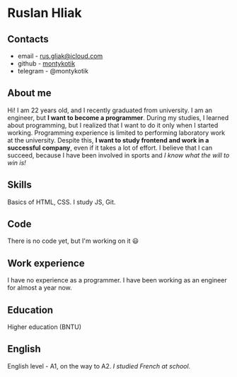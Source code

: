 # Ruslan Hliak

## Contacts
* email - rus.gliak@icloud.com
* github - [montykotik](https://github.com/montykotik)
* telegram - @montykotik

## About me
Hi! I am 22 years old, and I recently graduated from university. 
I am an engineer, but **I want to become a programmer**.
During my studies, I learned about programming, but I realized that I want to do it only when I started working. 
Programming experience is limited to performing laboratory work at the university.
Despite this, **I want to study frontend and work in a successful company**, even if it takes a lot of effort.
I believe that I can succeed, because I have been involved in sports and *I know what the will to win is!*

## Skills
Basics of HTML, CSS. I study JS, Git.

## Code
There is no code yet, but I'm working on it :smiley:

## Work experience
I have no experience as a programmer. I have been working as an engineer for almost a year now.

## Education
Higher education (BNTU)

## English
English level - А1, on the way to А2. *I studied French at school.*